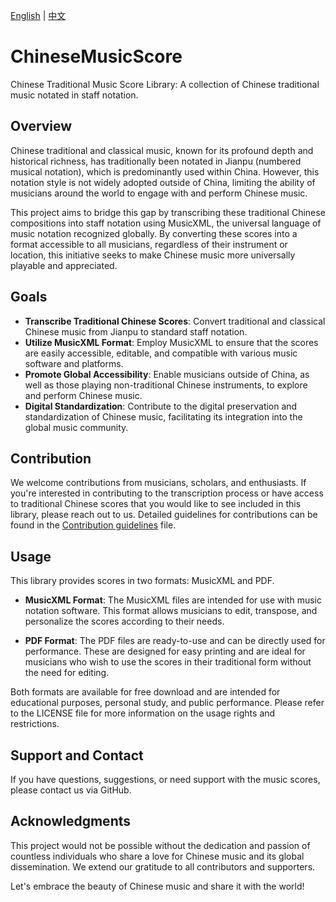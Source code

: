 [English](README.md) | [中文](README.cn.md)

# ChineseMusicScore
Chinese Traditional Music Score Library: A collection of Chinese traditional music notated in staff notation. 


## Overview

Chinese traditional and classical music, known for its profound depth and historical richness, has traditionally been notated in Jianpu (numbered musical notation), which is predominantly used within China. However, this notation style is not widely adopted outside of China, limiting the ability of musicians around the world to engage with and perform Chinese music.

This project aims to bridge this gap by transcribing these traditional Chinese compositions into staff notation using MusicXML, the universal language of music notation recognized globally. By converting these scores into a format accessible to all musicians, regardless of their instrument or location, this initiative seeks to make Chinese music more universally playable and appreciated.

## Goals

- **Transcribe Traditional Chinese Scores**: Convert traditional and classical Chinese music from Jianpu to standard staff notation.
- **Utilize MusicXML Format**: Employ MusicXML to ensure that the scores are easily accessible, editable, and compatible with various music software and platforms.
- **Promote Global Accessibility**: Enable musicians outside of China, as well as those playing non-traditional Chinese instruments, to explore and perform Chinese music.
- **Digital Standardization**: Contribute to the digital preservation and standardization of Chinese music, facilitating its integration into the global music community.

## Contribution

We welcome contributions from musicians, scholars, and enthusiasts. If you're interested in contributing to the transcription process or have access to traditional Chinese scores that you would like to see included in this library, please reach out to us. Detailed guidelines for contributions can be found in the [Contribution guidelines](docs/CONTRIBUTING.md) file.

## Usage

This library provides scores in two formats: MusicXML and PDF.

- **MusicXML Format**: The MusicXML files are intended for use with music notation software. This format allows musicians to edit, transpose, and personalize the scores according to their needs.

- **PDF Format**: The PDF files are ready-to-use and can be directly used for performance. These are designed for easy printing and are ideal for musicians who wish to use the scores in their traditional form without the need for editing.

Both formats are available for free download and are intended for educational purposes, personal study, and public performance. Please refer to the LICENSE file for more information on the usage rights and restrictions.

## Support and Contact

If you have questions, suggestions, or need support with the music scores, please contact us via GitHub.

## Acknowledgments

This project would not be possible without the dedication and passion of countless individuals who share a love for Chinese music and its global dissemination. We extend our gratitude to all contributors and supporters.

Let's embrace the beauty of Chinese music and share it with the world!


